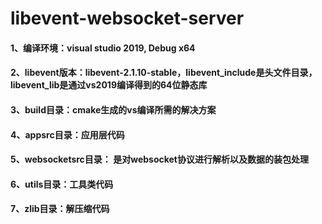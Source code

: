 # libevent-websocket-server
#### 1、编译环境：visual studio 2019, Debug x64
#### 2、libevent版本：libevent-2.1.10-stable，libevent_include是头文件目录，libevent_lib是通过vs2019编译得到的64位静态库
#### 3、build目录：cmake生成的vs编译所需的解决方案
#### 4、appsrc目录：应用层代码
#### 5、websocketsrc目录： 是对websocket协议进行解析以及数据的装包处理
#### 6、utils目录：工具类代码
#### 7、zlib目录：解压缩代码
